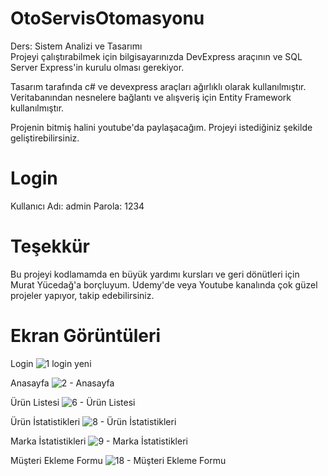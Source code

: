 # OtoServisOtomasyonu
Ders: Sistem Analizi ve Tasarımı
<br>
Projeyi çalıştırabilmek için bilgisayarınızda DevExpress araçının ve SQL Server Express'in kurulu olması gerekiyor.

Tasarım tarafında c# ve devexpress araçları ağırlıklı olarak kullanılmıştır.
Veritabanından nesnelere bağlantı ve alışveriş için Entity Framework kullanılmıştır.

Projenin bitmiş halini youtube'da paylaşacağım.
Projeyi istediğiniz şekilde geliştirebilirsiniz.

# Login
Kullanıcı Adı: admin
Parola: 1234

# Teşekkür
Bu projeyi kodlamamda en büyük yardımı kursları ve geri dönütleri için Murat Yücedağ'a borçluyum.
Udemy'de veya Youtube kanalında çok güzel projeler yapıyor, takip edebilirsiniz.

# Ekran Görüntüleri 

Login
![1 login yeni](https://user-images.githubusercontent.com/17704776/109570902-e0184900-7afb-11eb-9792-db7c6ae3b845.jpg)

Anasayfa
![2 - Anasayfa](https://user-images.githubusercontent.com/17704776/109570943-edcdce80-7afb-11eb-96b1-d8e706007269.png)

Ürün Listesi
![6 - Ürün Listesi](https://user-images.githubusercontent.com/17704776/109570978-fde5ae00-7afb-11eb-8046-37a791b15e65.png)

Ürün İstatistikleri
![8 - Ürün İstatistikleri](https://user-images.githubusercontent.com/17704776/109570987-0342f880-7afc-11eb-949f-0fee7cd03717.png)

Marka İstatistikleri
![9 - Marka İstatistikleri](https://user-images.githubusercontent.com/17704776/109571015-0ccc6080-7afc-11eb-989e-07f028a7dbf6.png)

Müşteri Ekleme Formu
![18 - Müşteri Ekleme Formu](https://user-images.githubusercontent.com/17704776/109571080-29689880-7afc-11eb-84ae-e720340565b6.png)

